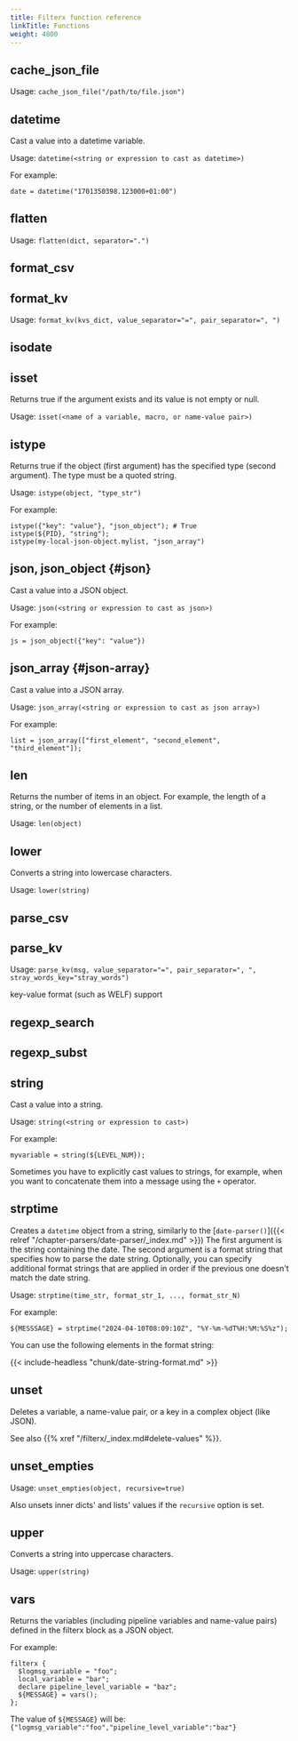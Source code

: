 ```yaml
---
title: Filterx function reference
linkTitle: Functions
weight: 4800
---
```


<!-- This file is under the copyright of Axoflow, and licensed under Apache License 2.0, except for using the Axoflow and AxoSyslog trademarks. -->

## cache_json_file

Usage: `cache_json_file("/path/to/file.json")`

<!-- FIXME why/when use this, how to load it back, performance? -->

## datetime

Cast a value into a datetime variable.

Usage: `datetime(<string or expression to cast as datetime>)`

For example:

```shell
date = datetime("1701350398.123000+01:00")
```
<!-- FIXME syntax for argument, timezone handling, etc. -->

## flatten

Usage: `flatten(dict, separator=".")`

## format_csv
<!-- 
#define FILTERX_FUNC_FORMAT_CSV_USAGE "Usage: format_csv({list or dict}, [" \
  FILTERX_FUNC_FORMAT_CSV_ARG_NAME_COLUMNS"={list}," \
  FILTERX_FUNC_FORMAT_CSV_ARG_NAME_DELIMITER"={string literal}," \
  FILTERX_FUNC_FORMAT_CSV_ARG_NAME_DEFAULT_VALUE"={string literal}])" 
  #define FILTERX_FUNC_FORMAT_CSV_ARG_NAME_COLUMNS "columns"
#define FILTERX_FUNC_FORMAT_CSV_ARG_NAME_DELIMITER "delimiter"
#define FILTERX_FUNC_FORMAT_CSV_ARG_NAME_DEFAULT_VALUE "default_value"

  input must be a dict or list

  delimiter must be a string literal, and a single character

  default_value must be a string literal.

  -->

## format_kv

Usage: `format_kv(kvs_dict, value_separator="=", pair_separator=", ")`

<!-- kvs_dict must be a dict 
value_separator must be a string literal, and a single character
pair_separator must be a string literal
-->

## isodate

<!-- FIXME -->

## isset

Returns true if the argument exists and its value is not empty or null.

Usage: `isset(<name of a variable, macro, or name-value pair>)`

## istype

Returns true if the object (first argument) has the specified type (second argument). The type must be a quoted string.

Usage: `istype(object, "type_str")`

For example:

```shell
istype({"key": "value"}, "json_object"); # True
istype(${PID}, "string");
istype(my-local-json-object.mylist, "json_array")
```
<!-- FIXME include list of valid types -->

<!-- FIXME what happens if the object doesn't exist? -->

<!-- istype($olr.body, "otel_kvlist");
istype(otel_kvl.js_arr, "otel_array");
 -->

## json, json_object {#json}

Cast a value into a JSON object.

Usage: `json(<string or expression to cast as json>)`

For example:

```shell
js = json_object({"key": "value"})
```

## json_array {#json-array}

Cast a value into a JSON array.

Usage: `json_array(<string or expression to cast as json array>)`

For example:

```shell
list = json_array(["first_element", "second_element", "third_element"]);
```

## len

Returns the number of items in an object. For example, the length of a string, or the number of elements in a list.

Usage: `len(object)`

<!-- FIXME What does it return for different types? -->

## lower

Converts a string into lowercase characters.

Usage: `lower(string)`

<!-- FIXME Does it work for other types? For example, list? -->

## parse_csv

<!-- 

#define FILTERX_FUNC_PARSE_CSV_ARG_NAME_COLUMNS "columns"
#define FILTERX_FUNC_PARSE_CSV_ARG_NAME_DELIMITER "delimiter"
#define FILTERX_FUNC_PARSE_CSV_ARG_NAME_STRING_DELIMITERS "string_delimiters"
#define FILTERX_FUNC_PARSE_CSV_ARG_NAME_DIALECT "dialect"
#define FILTERX_FUNC_PARSE_CSV_ARG_NAME_STRIP_WHITESPACE "strip_whitespace"
#define FILTERX_FUNC_PARSE_CSV_ARG_NAME_STRIP_WHITESPACES "strip_whitespaces"
#define FILTERX_FUNC_PARSE_CSV_ARG_NAME_GREEDY "greedy"
#define FILTERX_FUNC_PARSE_CSV_USAGE "Usage: parse_csv(msg_str [" \
    FILTERX_FUNC_PARSE_CSV_ARG_NAME_COLUMNS"=json_array, " \
    FILTERX_FUNC_PARSE_CSV_ARG_NAME_DELIMITER"=string, " \
    FILTERX_FUNC_PARSE_CSV_ARG_NAME_STRING_DELIMITERS"=json_array, " \
    FILTERX_FUNC_PARSE_CSV_ARG_NAME_DIALECT"=string, " \
    FILTERX_FUNC_PARSE_CSV_ARG_NAME_STRIP_WHITESPACE"=boolean, " \
    FILTERX_FUNC_PARSE_CSV_ARG_NAME_GREEDY"=boolean])"
#define FILTERX_FUNC_PARSE_ERR_EMPTY_DELIMITER "Either '" \
    FILTERX_FUNC_PARSE_CSV_ARG_NAME_DELIMITER"' or '" \
    FILTERX_FUNC_PARSE_CSV_ARG_NAME_STRING_DELIMITERS"' must be set, and '" \
    FILTERX_FUNC_PARSE_CSV_ARG_NAME_DELIMITER"' cannot be empty if '" \
    FILTERX_FUNC_PARSE_CSV_ARG_NAME_STRING_DELIMITERS"' is unset"

    /Users/feketer/work/axosyslog-core-docs/tmp/axosyslog/modules/csvparser/tests/test_filterx_func_format_csv.c
    for escaping examples

FILTERX_FUNC_PARSE_CSV_ARG_NAME_DIALECT " argument must be one of: [" \
                      "escape-none, " \
                      "escape-backslash, " \
                      "escape-backslash-with-sequences, " \
                      "escape-double-char]";
                       -->

## parse_kv

Usage: `parse_kv(msg, value_separator="=", pair_separator=", ", stray_words_key="stray_words")`

key-value format (such as WELF) support

<!--
value_separator must be a string literal, and a single character
pair_separator must be a string literal
-->

## regexp_search

<!--     $MSG = json();
    $MSG.unnamed = regexp_search("foobarbaz", /(foo)(bar)(baz)/);
    $MSG.named = regexp_search("foobarbaz", /(?<first>foo)(?<second>bar)(?<third>baz)/);
    $MSG.mixed = regexp_search("foobarbaz", /(?<first>foo)(bar)(?<third>baz)/);
    $MSG.force_list = json_array(regexp_search("foobarbaz", /(?<first>foo)(bar)(?<third>baz)/));
    $MSG.force_dict = json(regexp_search("foobarbaz", /(foo)(bar)(baz)/));

    $MSG.no_match_unnamed = regexp_search("foobarbaz", /(almafa)/);
    if (len($MSG.no_match_unnamed) == 0) {
        $MSG.no_match_unnamed_handling = true;
    }; -->

## regexp_subst

<!-- 

#define FILTERX_FUNC_REGEXP_SUBST_FLAG_JIT_NAME "jit"
#define FILTERX_FUNC_REGEXP_SUBST_FLAG_GLOBAL_NAME "global"
#define FILTERX_FUNC_REGEXP_SUBST_FLAG_UTF8_NAME "utf8"
#define FILTERX_FUNC_REGEXP_SUBST_FLAG_IGNORECASE_NAME "ignorecase"
#define FILTERX_FUNC_REGEXP_SUBST_FLAG_NEWLINE_NAME "newline"
 -->

## string

Cast a value into a string.

Usage: `string(<string or expression to cast>)`

For example:

```shell
myvariable = string(${LEVEL_NUM});
```

Sometimes you have to explicitly cast values to strings, for example, when you want to concatenate them into a message using the `+` operator.

## strptime

Creates a `datetime` object from a string, similarly to the [`date-parser()`]({{< relref "/chapter-parsers/date-parser/_index.md" >}}) The first argument is the string containing the date. The second argument is a format string that specifies how to parse the date string. Optionally, you can specify additional format strings that are applied in order if the previous one doesn't match the date string.

Usage: `strptime(time_str, format_str_1, ..., format_str_N)`

For example:

```shell
${MESSSAGE} = strptime("2024-04-10T08:09:10Z", "%Y-%m-%dT%H:%M:%S%z");
```
<!-- 
FIXME what happens if none of the format strings match?
-->

You can use the following elements in the format string:

{{< include-headless "chunk/date-string-format.md" >}}

## unset

Deletes a variable, a name-value pair, or a key in a complex object (like JSON).

<!-- FIXME What happens when trying to unset a hard macro? Error? -->

See also {{% xref "/filterx/_index.md#delete-values" %}}.

## unset_empties

Usage: `unset_empties(object, recursive=true)`

Also unsets inner dicts' and lists' values if the `recursive` option is set.

## upper

Converts a string into uppercase characters.

Usage: `upper(string)`

<!-- FIXME Does it work for other types? For example, list? -->

## vars

Returns the variables (including pipeline variables and name-value pairs) defined in the filterx block as a JSON object.

For example:

```shell
filterx {
  $logmsg_variable = "foo";
  local_variable = "bar";
  declare pipeline_level_variable = "baz";
  ${MESSAGE} = vars();
};
```

The value of `${MESSAGE}` will be: `{"logmsg_variable":"foo","pipeline_level_variable":"baz"}`
